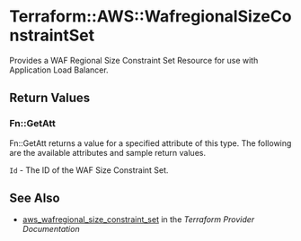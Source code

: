 # Terraform::AWS::WafregionalSizeConstraintSet

Provides a WAF Regional Size Constraint Set Resource for use with Application Load Balancer.

## Return Values

### Fn::GetAtt

Fn::GetAtt returns a value for a specified attribute of this type. The following are the available attributes and sample return values.

`Id` - The ID of the WAF Size Constraint Set.

## See Also

* [aws_wafregional_size_constraint_set](https://www.terraform.io/docs/providers/aws/r/wafregional_size_constraint_set.html) in the _Terraform Provider Documentation_
